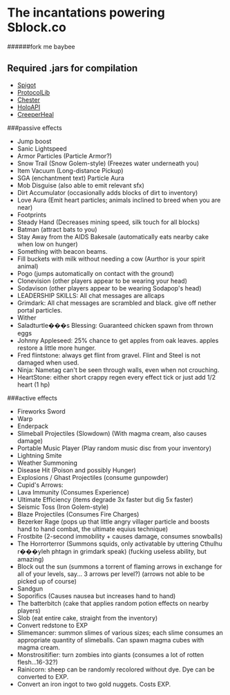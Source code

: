 # The incantations powering Sblock.co
######fork me baybee




Required .jars for compilation
--------------
* [Spigot](http://ci.md-5.net/job/Spigot/lastSuccessfulBuild/artifact/Spigot-Server/target/spigot.jar)
* [ProtocolLib](http://dev.bukkit.org/bukkit-plugins/protocollib/)
* [Chester](http://dev.bukkit.org/bukkit-plugins/chester/)
* [HoloAPI](http://ci.hawkfalcon.com/job/HoloAPI/lastSuccessfulBuild/artifact/target/HoloAPI.jar)
* [CreeperHeal](http://dev.bukkit.org/bukkit-plugins/creeperheal-nitnelave/)


###passive effects
 - Jump boost
 - Sanic Lightspeed
 - Armor Particles (Particle Armor?)
 - Snow Trail (Snow Golem-style) (Freezes water underneath you)
 - Item Vacuum (Long-distance Pickup)
 - SGA (enchantment text) Particle Aura
 - Mob Disguise (also able to emit relevant sfx)
 - Dirt Accumulator (occasionally adds blocks of dirt to inventory)
 - Love Aura (Emit heart particles; animals inclined to breed when you are near)
 - Footprints
 - Steady Hand (Decreases mining speed, silk touch for all blocks)
 - Batman (attract bats to you)
 - Stay Away from the AIDS Bakesale (automatically eats nearby cake when low on hunger)
 - Something with beacon beams.
 - Fill buckets with milk without needing a cow (Aurthor is your spirit animal)
 - Pogo (jumps automatically on contact with the ground)
 - Clonevision (other players appear to be wearing your head)
 - Sodavison (other players appear to be wearing Sodapop's head)
 - LEADERSHIP SKILLS: All chat messages are allcaps
 - Grimdark: All chat messages are scrambled and black. give off nether portal particles.
 - Wither
 - Saladturtle���s Blessing: Guaranteed chicken spawn from thrown eggs
 - Johnny Appleseed: 25% chance to get apples from oak leaves. apples restore a little more hunger.
 - Fred flintstone: always get flint from gravel. Flint and Steel is not damaged when used.
 - Ninja: Nametag can't be seen through walls, even when not crouching.
 - HeartStone: either short crappy regen every effect tick or just add 1/2 heart (1 hp)


###active effects
 - Fireworks Sword
 - Warp
 - Enderpack
 - Slimeball Projectiles (Slowdown) (With magma cream, also causes damage)
 - Portable Music Player (Play random music disc from your inventory)
 - Lightning Smite
 - Weather Summoning
 - Disease Hit (Poison and possibly Hunger)
 - Explosions / Ghast Projectiles (consume gunpowder)
 - Cupid's Arrows:
 - Lava Immunity (Consumes Experience)
 - Ultimate Efficiency (items degrade 3x faster but dig 5x faster)
 - Seismic Toss (Iron Golem-style)
 - Blaze Projectiles (Consumes Fire Charges)
 - Bezerker Rage (pops up that little angry villager particle and boosts hand to hand combat, the ultimate equius technique)
 - Frostbite (2-second immobility + causes damage, consumes snowballs)
 - The Horrorterror (Summons squids, only activatable by uttering Cthulhu r���yleh phtagn in grimdark speak) (fucking useless ability, but amazing)
 - Block out the sun (summons a torrent of flaming arrows in exchange for all of your levels, say... 3 arrows per level?) (arrows not able to be picked up of course)
 - Sandgun
 - Soporifics (Causes nausea but increases hand to hand)
 - The batterbitch (cake that applies random potion effects on nearby players)
 - Slob (eat entire cake, straight from the inventory)
 - Convert redstone to EXP
 - Slimemancer: summon slimes of various sizes; each slime consumes an appropriate quantity of slimeballs. Can spawn magma cubes with magma cream.
 - Monstrositifier: turn zombies into giants (consumes a lot of rotten flesh...16-32?)
 - Rainicorn: sheep can be randomly recolored without dye. Dye can be converted to EXP.
 - Convert an iron ingot to two gold nuggets. Costs EXP.
